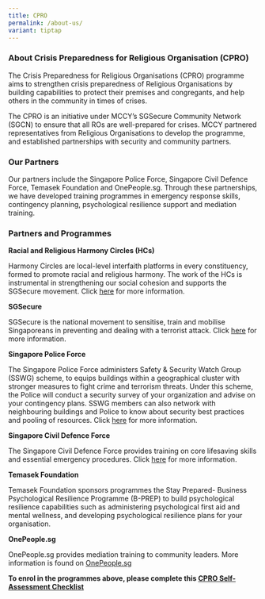 ```yaml
---
title: CPRO
permalink: /about-us/
variant: tiptap
---
```

<h3>About Crisis Preparedness for Religious Organisation (CPRO)</h3>
<p>The Crisis Preparedness for Religious Organisations (CPRO) programme aims
to strengthen crisis preparedness of Religious Organisations by building
capabilities to protect their premises and congregants, and help others
in the community in times of crises.</p>
<p>The CPRO is an initiative under MCCY’s SGSecure Community Network (SGCN)
to ensure that all ROs are well-prepared for crises. MCCY partnered representatives
from Religious Organisations to develop the programme, and established
partnerships with security and community partners.</p>
<h3>Our Partners</h3>
<p>Our partners include the Singapore Police Force, Singapore Civil Defence
Force, Temasek Foundation and OnePeople.sg. Through these partnerships,
we have developed training programmes in emergency response skills, contingency
planning, psychological resilience support and mediation training.</p>
<h3>Partners and Programmes</h3>
<p><strong>Racial and Religious Harmony Circles (HCs)</strong>
</p>
<p>Harmony Circles are local-level interfaith platforms in every constituency,
formed to promote racial and religious harmony. The work of the HCs is
instrumental in strengthening our social cohesion and supports the SGSecure
movement. Click <a href="https://www.harmonycircle.sg/about-harmonycircle/" rel="noopener nofollow" target="_blank">here</a> for
more information.</p>
<p><strong>SGSecure</strong>
</p>
<p>SGSecure is the national movement to sensitise, train and mobilise Singaporeans
in preventing and dealing with a terrorist attack. Click <a href="www.sgsecure.sg" rel="noopener noreferrer nofollow" target="_blank">here</a> for more
information.</p>
<p><strong>Singapore Police Force</strong>
</p>
<p>The Singapore Police Force administers Safety &amp; Security Watch Group
(SSWG) scheme, to equips buildings within a geographical cluster with stronger
measures to fight crime and terrorism threats. Under this scheme, the Police
will conduct a security survey of your organization and advise on your
contingency plans. SSWG members can also network with neighbouring buildings
and Police to know about security best practices and pooling of resources.
Click <a href="www.police.gov.sg/community/community-programmes/safety-and-security-watch-group" rel="noopener noreferrer nofollow" target="_blank">here</a> for
more information.</p>
<p><strong>Singapore Civil Defence Force</strong>
</p>
<p>The Singapore Civil Defence Force provides training on core lifesaving
skills and essential emergency procedures. Click <a href="https://www.scdf.gov.sg/home/community-volunteers/community-resources/responder-plus-programmes" rel="noopener noreferrer nofollow" target="_blank">here</a> for
more information.</p>
<p><strong>Temasek Foundation</strong>
</p>
<p>Temasek Foundation sponsors programmes the Stay Prepared- Business Psychological
Resilience Programme (B-PREP) to build psychological resilience capabilities
such as administering psychological first aid and mental wellness, and
developing psychological resilience plans for your organisation.</p>
<p><strong>OnePeople.sg</strong>
</p>
<p>OnePeople.sg provides mediation training to community leaders. More information
is found on <a href="http://OnePeople.sg" rel="noopener noreferrer nofollow" target="_blank">OnePeople.sg</a>
</p>
<p><strong>To enrol in the programmes above, please complete this <a href="https://go.gov.sg/cprochecklist1" rel="noopener noreferrer nofollow" target="_blank">CPRO Self-Assessment Checklist</a></strong>
</p>